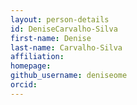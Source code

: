 ```yaml
---
layout: person-details
id: DeniseCarvalho-Silva
first-name: Denise
last-name: Carvalho-Silva
affiliation:
homepage:
github_username: deniseome
orcid:
---
```

